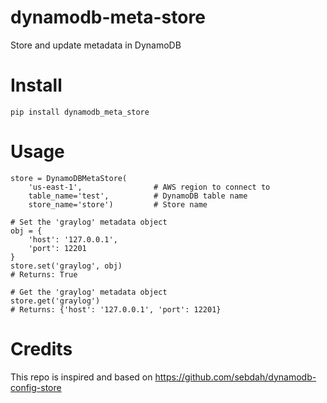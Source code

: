 # dynamodb-meta-store
Store and update metadata in DynamoDB

# Install
    pip install dynamodb_meta_store 

# Usage
    store = DynamoDBMetaStore(
        'us-east-1',                # AWS region to connect to
        table_name='test',          # DynamoDB table name
        store_name='store')         # Store name

    # Set the 'graylog' metadata object
    obj = {
        'host': '127.0.0.1',
        'port': 12201
    }
    store.set('graylog', obj)
    # Returns: True

    # Get the 'graylog' metadata object
    store.get('graylog')
    # Returns: {'host': '127.0.0.1', 'port': 12201}


# Credits
This repo is inspired and based on https://github.com/sebdah/dynamodb-config-store